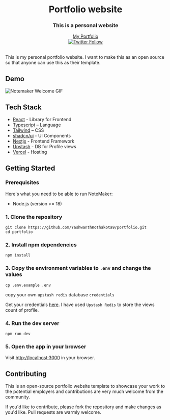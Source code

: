 <div align='center'>
    <h1 align='center'>Portfolio website</h1>
    <h3>This is a personal website</h3>
</div>

<div align='center'>
    <a href="https://yashwanth-portfolio.vercel.app/">My Portfolio</a>
</div>

<div align='center'>
    <a href="https://twitter.com/Yashcsp22"><img alt="Twitter Follow" src="https://img.shields.io/twitter/follow/Yashcsp22"></a>
</div>

<br/>

This is my personal portfolio website. I want to make this as an open source so that anyone can use this as their template.

## Demo

![Notemaker Welcome GIF](.github/images/Notemaker.gif)

## Tech Stack

- [React](https://react.dev/) - Library for Frontend
- [Typescript](https://www.typescriptlang.org/) – Language
- [Tailwind](https://tailwindcss.com/) – CSS
- [shadcn/ui](https://ui.shadcn.com) - UI Components
- [Nextjs](https://nextjs.org/) - Frontend Framework
- [Upstash](https://upstash.com/) - DB for Profile views
- [Vercel](https://vercel.com/) - Hosting

## Getting Started

### Prerequisites

Here's what you need to be able to run NoteMaker:

- Node.js (version >= 18)

### 1. Clone the repository

```shell
git clone https://github.com/YashwanthKothakota9/portfolio.git
cd portfolio
```

### 2. Install npm dependencies

```shell
npm install
```

### 3. Copy the environment variables to `.env` and change the values

```shell
cp .env.example .env
```

copy your own `upstash redis` database `credentials`

Get your credentials [here](https://upstash.com/). I have used `Upstash Redis` to store the views count of profile.

### 4. Run the dev server

```shell
npm run dev
```

### 5. Open the app in your browser

Visit [http://localhost:3000](http://localhost:3000) in your browser.

## Contributing

This is an open-source portfolio website template to showcase your work to the potential employers and contributions are very much welcome from the community.

If you'd like to contribute, please fork the repository and make changes as you'd like. Pull requests are warmly welcome.
